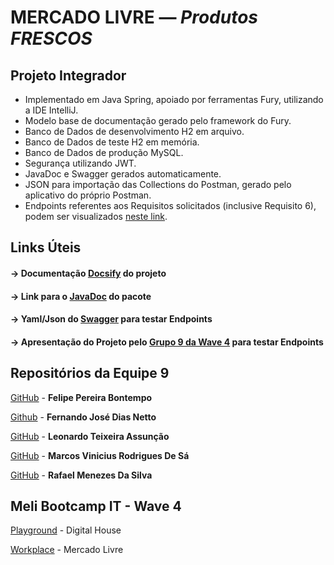 # MERCADO LIVRE — _Produtos FRESCOS_
## Projeto Integrador

* Implementado em Java Spring, apoiado por ferramentas Fury, utilizando a IDE IntelliJ.
* Modelo base de documentação gerado pelo framework do Fury.
* Banco de Dados de desenvolvimento H2 em arquivo.
* Banco de Dados de teste H2 em memória.
* Banco de Dados de produção MySQL.
* Segurança utilizando JWT.
* JavaDoc e Swagger gerados automaticamente.
* JSON para importação das Collections do Postman, gerado pelo aplicativo do próprio Postman.
* Endpoints referentes aos Requisitos solicitados (inclusive Requisito 6), podem ser visualizados
[neste link](https://netto-meli.github.io/w4g9-projeto-final/guide/#/projeto_integrador/Endpoints).

## Links Úteis
#### -> Documentação [Docsify](https://netto-meli.github.io/w4g9-projeto-final/guide/#/) do projeto
#### -> Link para o [JavaDoc](https://netto-meli.github.io/w4g9-projeto-final/JavaDoc/) do pacote
#### -> Yaml/Json do [Swagger](https://netto-meli.github.io/w4g9-projeto-final/guide/#/swagger) para testar Endpoints
#### -> Apresentação do Projeto pelo [Grupo 9 da Wave 4](https://netto-meli.github.io/w4g9-projeto-final/ppt/Apresentacao_W4G6.pptx) para testar Endpoints
## Repositórios da Equipe 9
[GitHub](https://github.com/fpbontempo) - <b>Felipe Pereira Bontempo</b>

[Github](https://github.com/netto-meli) - <b>Fernando José Dias Netto</b>

[GitHub](https://github.com/LeoDevMeli) - <b>Leonardo Teixeira Assunção</b>

[GitHub](https://github.com/marcossa01) - <b>Marcos Vinicius Rodrigues De Sá</b>

[GitHub](https://github.com/rafaelmenez) - <b>Rafael Menezes Da Silva</b>
## Meli Bootcamp IT - Wave 4
[Playground](https://br-playground.digitalhouse.com/login) - Digital House

[Workplace](https://meli.workplace.com/) - Mercado Livre